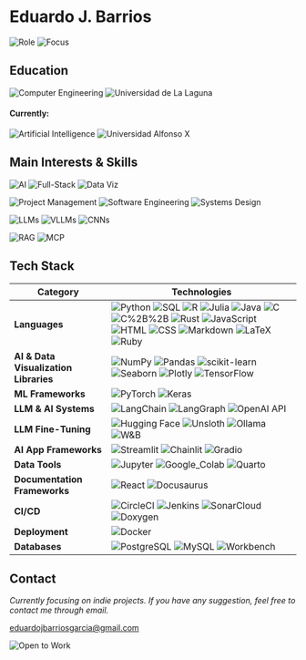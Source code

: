 #  **Eduardo J. Barrios**

![Role](https://img.shields.io/badge/Software_Engineer-ff0011?style=for-the-badge&labelColor=000000)
![Focus](https://img.shields.io/badge/AI_Researcher-0004ff?style=for-the-badge&labelColor=000000)

## **Education**


![Computer Engineering](https://img.shields.io/badge/Computer_Engineering-5c068c?style=for-the-badge&logo=computer&logoColor=white)
![Universidad de La Laguna](https://img.shields.io/badge/Universidad_de_La_Laguna-ULL-000000?style=for-the-badge&labelColor=5c068c)

#### Currently:
![Artificial Intelligence](https://img.shields.io/badge/MSc_Artificial_Intelligence-0071CE?style=for-the-badge&logo=brain&logoColor=white)
![Universidad Alfonso X](https://img.shields.io/badge/Universidad_Alfonso_X-UAX-000000?style=for-the-badge&labelColor=0071CE)

## Main Interests & Skills

![AI](https://img.shields.io/badge/AI-FFFFFF?style=for-the-badge)
![Full-Stack](https://img.shields.io/badge/Full--Stack_Dev-004E9A?style=for-the-badge)
![Data Viz](https://img.shields.io/badge/Data_Visualization-FFCC00?style=for-the-badge)

![Project Management](https://img.shields.io/badge/Project_Management-F7F7F7?style=for-the-badge)
![Software Engineering](https://img.shields.io/badge/Software_Engineering-005FBF?style=for-the-badge)
![Systems Design](https://img.shields.io/badge/Systems_Design-FFD633?style=for-the-badge)

![LLMs](https://img.shields.io/badge/LLMs-FFFFFF?style=for-the-badge)
![VLLMs](https://img.shields.io/badge/VLLMs-004E9A?style=for-the-badge)
![CNNs](https://img.shields.io/badge/CNNs-FFCC00?style=for-the-badge)

![RAG](https://img.shields.io/badge/RAG-FFFFFF?style=for-the-badge)
![MCP](https://img.shields.io/badge/MCP-004E9A?style=for-the-badge)

## Tech Stack
| Category | Technologies |
|---|---|
| **Languages** | ![Python](https://img.shields.io/badge/Python-004d4d?style=for-the-badge) ![SQL](https://img.shields.io/badge/SQL-006060?style=for-the-badge) ![R](https://img.shields.io/badge/R-007373?style=for-the-badge) ![Julia](https://img.shields.io/badge/Julia-008686?style=for-the-badge) ![Java](https://img.shields.io/badge/Java-009999?style=for-the-badge) ![C](https://img.shields.io/badge/C-00acac?style=for-the-badge) ![C%2B%2B](https://img.shields.io/badge/C++-00bfbf?style=for-the-badge) ![Rust](https://img.shields.io/badge/Rust-00d2d2?style=for-the-badge) ![JavaScript](https://img.shields.io/badge/JavaScript-00e5e5?style=for-the-badge) ![HTML](https://img.shields.io/badge/HTML-00f7f7?style=for-the-badge) ![CSS](https://img.shields.io/badge/CSS-4dffff?style=for-the-badge) ![Markdown](https://img.shields.io/badge/Markdown-80ffff?style=for-the-badge) ![LaTeX](https://img.shields.io/badge/LaTeX-b3ffff?style=for-the-badge) ![Ruby](https://img.shields.io/badge/Ruby-e6ffff?style=for-the-badge) |
| **AI & Data Visualization Libraries** | ![NumPy](https://img.shields.io/badge/NumPy-004d4d?style=for-the-badge) ![Pandas](https://img.shields.io/badge/Pandas-006060?style=for-the-badge) ![scikit-learn](https://img.shields.io/badge/scikit--learn-007373?style=for-the-badge) ![Seaborn](https://img.shields.io/badge/Seaborn-008686?style=for-the-badge) ![Plotly](https://img.shields.io/badge/Plotly-009999?style=for-the-badge) ![TensorFlow](https://img.shields.io/badge/TensorFlow-00acac?style=for-the-badge) |
| **ML Frameworks** | ![PyTorch](https://img.shields.io/badge/PyTorch-004d4d?style=for-the-badge) ![Keras](https://img.shields.io/badge/Keras-006060?style=for-the-badge) |
| **LLM & AI Systems** | ![LangChain](https://img.shields.io/badge/LangChain-004d4d?style=for-the-badge) ![LangGraph](https://img.shields.io/badge/LangGraph-006060?style=for-the-badge) ![OpenAI API](https://img.shields.io/badge/OpenAI_API-007373?style=for-the-badge) |
| **LLM Fine-Tuning** | ![Hugging Face](https://img.shields.io/badge/Hugging_Face-004d4d?style=for-the-badge) ![Unsloth](https://img.shields.io/badge/Unsloth-006060?style=for-the-badge) ![Ollama](https://img.shields.io/badge/Ollama-007373?style=for-the-badge) ![W&B](https://img.shields.io/badge/W%26B-008686?style=for-the-badge) |
| **AI App Frameworks** | ![Streamlit](https://img.shields.io/badge/Streamlit-004d4d?style=for-the-badge) ![Chainlit](https://img.shields.io/badge/Chainlit-006060?style=for-the-badge) ![Gradio](https://img.shields.io/badge/Gradio-007373?style=for-the-badge) |
| **Data Tools** | ![Jupyter](https://img.shields.io/badge/Jupyter-004d4d?style=for-the-badge) ![Google_Colab](https://img.shields.io/badge/Google_Colab-006060?style=for-the-badge) ![Quarto](https://img.shields.io/badge/Quarto-007373?style=for-the-badge) |
| **Documentation Frameworks** | ![React](https://img.shields.io/badge/React-004d4d?style=for-the-badge) ![Docusaurus](https://img.shields.io/badge/Docusaurus-006060?style=for-the-badge) |
| **CI/CD** | ![CircleCI](https://img.shields.io/badge/CircleCI-004d4d?style=for-the-badge) ![Jenkins](https://img.shields.io/badge/Jenkins-006060?style=for-the-badge) ![SonarCloud](https://img.shields.io/badge/SonarCloud-007373?style=for-the-badge) ![Doxygen](https://img.shields.io/badge/Doxygen-008686?style=for-the-badge) |
| **Deployment** | ![Docker](https://img.shields.io/badge/Docker-004d4d?style=for-the-badge) |
| **Databases** | ![PostgreSQL](https://img.shields.io/badge/PostgreSQL-004d4d?style=for-the-badge) ![MySQL](https://img.shields.io/badge/MySQL-006060?style=for-the-badge) ![Workbench](https://img.shields.io/badge/MySQL_Workbench-007373?style=for-the-badge) |



## Contact

*Currently focusing on indie projects. If you have any suggestion, feel free to contact me through email.*

[eduardojbarriosgarcia@gmail.com](mailto:eduardojbarriosgarcia@gmail.com)

![Open to Work](https://img.shields.io/badge/OPEN_TO_WORK-%F0%9F%9A%80-8CF0EB?style=for-the-badge&labelColor=1a1a1a)




